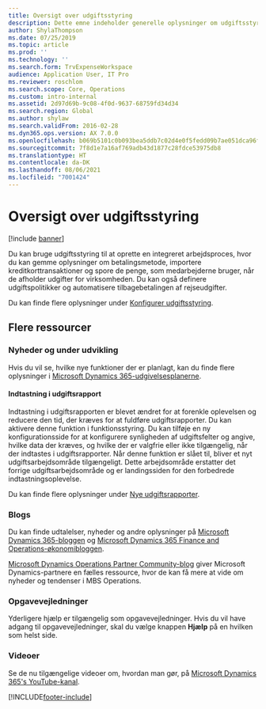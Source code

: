```yaml
---
title: Oversigt over udgiftsstyring
description: Dette emne indeholder generelle oplysninger om udgiftsstyring og links til flere ressourcer. Du kan bruge udgiftsstyring til at oprette en integreret arbejdsproces, hvor du kan gemme oplysninger om betalingsmetode, importere kreditkorttransaktioner og spore de penge, som medarbejderne bruger, når de afholder udgifter for virksomheden.
author: ShylaThompson
ms.date: 07/25/2019
ms.topic: article
ms.prod: ''
ms.technology: ''
ms.search.form: TrvExpenseWorkspace
audience: Application User, IT Pro
ms.reviewer: roschlom
ms.search.scope: Core, Operations
ms.custom: intro-internal
ms.assetid: 2d97d69b-9c08-4f0d-9637-68759fd34d34
ms.search.region: Global
ms.author: shylaw
ms.search.validFrom: 2016-02-28
ms.dyn365.ops.version: AX 7.0.0
ms.openlocfilehash: b069b5101c0b093bea5ddb7c02d4e0f5fedd09b7ae051dca96f620b164c17fd3
ms.sourcegitcommit: 7f8d1e7a16af769adb43d1877c28fdce53975db8
ms.translationtype: HT
ms.contentlocale: da-DK
ms.lasthandoff: 08/06/2021
ms.locfileid: "7001424"
---
```

# <a name="expense-management-overview"></a>Oversigt over udgiftsstyring

[!include [banner](../includes/banner.md)]

Du kan bruge udgiftsstyring til at oprette en integreret arbejdsproces, hvor du kan gemme oplysninger om betalingsmetode, importere kreditkorttransaktioner og spore de penge, som medarbejderne bruger, når de afholder udgifter for virksomheden. Du kan også definere udgiftspolitikker og automatisere tilbagebetalingen af rejseudgifter.

Du kan finde flere oplysninger under [Konfigurer udgiftsstyring](plan-expense-management.md).

## <a name="additional-resources"></a>Flere ressourcer

### <a name="whats-new-and-in-development"></a>Nyheder og under udvikling

Hvis du vil se, hvilke nye funktioner der er planlagt, kan du finde flere oplysninger i [Microsoft Dynamics 365-udgivelsesplanerne](/dynamics365/release-plans/).

#### <a name="expense-report-entry"></a>Indtastning i udgiftsrapport

Indtastning i udgiftsrapporten er blevet ændret for at forenkle oplevelsen og reducere den tid, der kræves for at fuldføre udgiftsrapporter. Du kan aktivere denne funktion i funktionsstyring. Du kan tilføje en ny konfigurationsside for at konfigurere synligheden af udgiftsfelter og angive, hvilke data der kræves, og hvilke der er valgfrie eller ikke tilgængelig, når der indtastes i udgiftsrapporter. Når denne funktion er slået til, bliver et nyt udgiftsarbejdsområde tilgængeligt. Dette arbejdsområde erstatter det forrige udgiftsarbejdsområde og er landingssiden for den forbedrede indtastningsoplevelse.

Du kan finde flere oplysninger under [Nye udgiftsrapporter](ExpenseWorkspaceNew.md).

### <a name="blogs"></a>Blogs

Du kan finde udtalelser, nyheder og andre oplysninger på [Microsoft Dynamics 365-bloggen](https://community.dynamics.com/b/msftdynamicsblog?c=Enterprise) og [Microsoft Dynamics 365 Finance and Operations-økonomibloggen](https://community.dynamics.com/365/financeandoperations/b/financials).

[Microsoft Dynamics Operations Partner Community-blog](https://community.dynamics.com/partner/b/operationspartnercommunityblog) giver Microsoft Dynamics-partnere en fælles ressource, hvor de kan få mere at vide om nyheder og tendenser i MBS Operations.

### <a name="task-guides"></a>Opgavevejledninger

Yderligere hjælp er tilgængelig som opgavevejledninger. Hvis du vil have adgang til opgavevejledninger, skal du vælge knappen **Hjælp** på en hvilken som helst side.

### <a name="videos"></a>Videoer

Se de nu tilgængelige videoer om, hvordan man gør, på [Microsoft Dynamics 365's YouTube-kanal](https://www.youtube.com/channel/UCJGCg4rB3QSs8y_1FquelBQ).


[!INCLUDE[footer-include](../includes/footer-banner.md)]